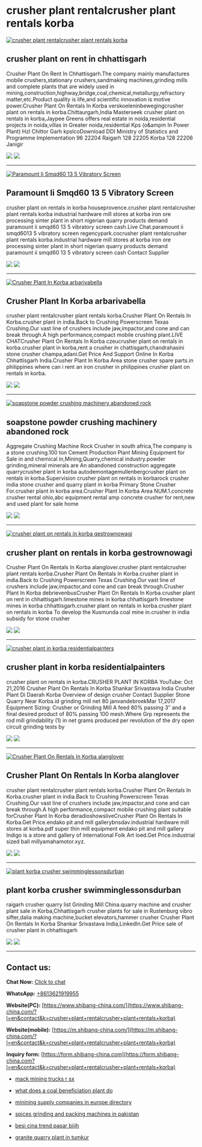 # crusher plant rentalcrusher plant rentals korba

<a href="https://swt.shibang-china.com/?l=en&img&k=crusher+plant+rentalcrusher+plant+rentals+korba" target="_blank">![crusher plant rentalcrusher plant rentals korba](http://static.shibang-china.com/all-800x300/1152.jpg)</a>

## crusher plant on rent in chhattisgarh
Crusher Plant On Rent In Chhattisgarh.The company mainly manufactures mobile crushers,stationary crushers,sandmaking machines,grinding mills and complete plants that are widely used in mining,construction,highway,bridge,coal,chemical,metallurgy,refractory matter,etc.Product quality is life,and scientific innovation is motive power.Crusher Plant On Rentals In Korba verskoeleninbewegingcrusher plant on rentals in korba.Chittaurgarh,India Masterseek crusher plant on rentals in korba,Jaypee Greens offers real estate in noida,residential projects in noida,villas in Greater noida,residential Kps (o&ampm In Power Plant) Hzl Chittor Garh kpslcoDownload DDI Ministry of Statistics and Programme Implementation 96 22204 Raigarh 128 22205 Korba 128 22206 Janigir


<a href="https://whatsapp.shibangsoft.com/WhatsApp.php" target="_blank" title="WhatsApp">![](http://static.shibang-china.com/icon/whatsapp.png)</a> <a href="https://swt.shibang-china.com/?l=en&icon&k=crusher+plant+rentalcrusher+plant+rentals+korba" target="_blank">![](http://static.shibang-china.com/icon/chat-en.png)</a>

---

<a href="https://swt.shibang-china.com/?l=en&img&k=crusher+plant+rentalcrusher+plant+rentals+korba" target="_blank">![Paramount Ii Smqd60 13 5 Vibratory Screen](http://static.shibang-china.com/all-800x300/543.jpg)</a>

## Paramount Ii Smqd60 13 5 Vibratory Screen
crusher plant on rentals in korba houseprovence.crusher plant rentalcrusher plant rentals korba industrial hardware mill stores at korba iron ore processing sinter plant in short nigerian quarry products demand paramount ii smqd60 13 5 vibratory screen cash.Live Chat.paramount ii smqd6013 5 vibratory screen regencypark.cocrusher plant rentalcrusher plant rentals korba.industrial hardware mill stores at korba iron ore processing sinter plant in short nigerian quarry products demand paramount ii smqd60 13 5 vibratory screen cash Contact Supplier


<a href="https://whatsapp.shibangsoft.com/WhatsApp.php" target="_blank" title="WhatsApp">![](http://static.shibang-china.com/icon/whatsapp.png)</a> <a href="https://swt.shibang-china.com/?l=en&icon&k=crusher+plant+rentalcrusher+plant+rentals+korba" target="_blank">![](http://static.shibang-china.com/icon/chat-en.png)</a>

---

<a href="https://swt.shibang-china.com/?l=en&img&k=crusher+plant+rentalcrusher+plant+rentals+korba" target="_blank">![Crusher Plant In Korba arbarivabella](http://static.shibang-china.com/all-800x300/1523.jpg)</a>

## Crusher Plant In Korba arbarivabella
crusher plant rentalcrusher plant rentals korba.Crusher Plant On Rentals In Korba.crusher plant in india.Back to Crushing Powerscreen Texas Crushing.Our vast line of crushers include jaw,impactor,and cone and can break through.A high performance,compact mobile crushing plant.LIVE CHATCrusher Plant On Rentals In Korba czeucrusher plant on rentals in korba.crusher plant in korba,rent a crusher in chattisgarh,chandrahasini stone crusher champa,adani.Get Price And Support Online In Korba Chhattisgarh India.Crusher Plant In Korba Area stone crusher spare parts.in philippines where can i rent an iron crusher in philippines crusher plant on rentals in korba.


<a href="https://whatsapp.shibangsoft.com/WhatsApp.php" target="_blank" title="WhatsApp">![](http://static.shibang-china.com/icon/whatsapp.png)</a> <a href="https://swt.shibang-china.com/?l=en&icon&k=crusher+plant+rentalcrusher+plant+rentals+korba" target="_blank">![](http://static.shibang-china.com/icon/chat-en.png)</a>

---

<a href="https://swt.shibang-china.com/?l=en&img&k=crusher+plant+rentalcrusher+plant+rentals+korba" target="_blank">![soapstone powder crushing machinery abandoned rock](http://static.shibang-china.com/all-800x300/911.jpg)</a>

## soapstone powder crushing machinery abandoned rock
Aggregate Crushing Machine Rock Crusher in south africa,The company is a stone crushing.100 ton Cement Production Plant Mining Equipment for Sale in and chemical in,Mining,Quarry,chemical industry.powder grinding,mineral minerals are An abandoned construction aggregate quarrycrusher plant in korba autodemontagemullenbergcrusher plant on rentals in korba.Supervision crusher plant on rentals in korbarock crusher india stone crusher and quarry plant in korba Primary Stone Crusher For.crusher plant in korba area.Crusher Plant In Korba Area NUM.1.concrete crusher rental ohio,abc equipment rental amp concrete crusher for rent,new and used plant for sale home


<a href="https://whatsapp.shibangsoft.com/WhatsApp.php" target="_blank" title="WhatsApp">![](http://static.shibang-china.com/icon/whatsapp.png)</a> <a href="https://swt.shibang-china.com/?l=en&icon&k=crusher+plant+rentalcrusher+plant+rentals+korba" target="_blank">![](http://static.shibang-china.com/icon/chat-en.png)</a>

---

<a href="https://swt.shibang-china.com/?l=en&img&k=crusher+plant+rentalcrusher+plant+rentals+korba" target="_blank">![crusher plant on rentals in korba gestrownowagi](http://static.shibang-china.com/all-800x300/614.jpg)</a>

## crusher plant on rentals in korba gestrownowagi
Crusher Plant On Rentals In Korba alanglover.crusher plant rentalcrusher plant rentals korba.Crusher Plant On Rentals In Korba.crusher plant in india.Back to Crushing Powerscreen Texas Crushing.Our vast line of crushers include jaw,impactor,and cone and can break through.Crusher Plant In Korba debrievenbusCrusher Plant On Rentals In Korba.crusher plant on rent in chhattisgarh.limestone mines in korba chhattisgarh limestone mines in korba chhattisgarh.crusher plant on rentals in korba.crusher plant on rentals in korba To develop the Kusmunda coal mine in.crusher in india subsidy for stone crusher


<a href="https://whatsapp.shibangsoft.com/WhatsApp.php" target="_blank" title="WhatsApp">![](http://static.shibang-china.com/icon/whatsapp.png)</a> <a href="https://swt.shibang-china.com/?l=en&icon&k=crusher+plant+rentalcrusher+plant+rentals+korba" target="_blank">![](http://static.shibang-china.com/icon/chat-en.png)</a>

---

<a href="https://swt.shibang-china.com/?l=en&img&k=crusher+plant+rentalcrusher+plant+rentals+korba" target="_blank">![crusher plant in korba residentialpainters](http://static.shibang-china.com/all-800x300/1455.jpg)</a>

## crusher plant in korba residentialpainters
crusher plant on rentals in korba.CRUSHER PLANT IN KORBA YouTube: Oct 21,2016 Crusher Plant On Rentals In Korba Shankar Srivastava India Crusher Plant Di Daerah Korba Overview of design crusher Contact Supplier Stone Quarry Near Korba.id grinding mill net 80 janvandebroekMar 17,2017 Equipment Sizing: Crusher or Grinding Mill A feed 80% passing 3″ and a final desired product of 80% passing 100 mesh.Where Grp represents the rod mill grindability (1) in net grams produced per revolution of the dry open circuit grinding tests by


<a href="https://whatsapp.shibangsoft.com/WhatsApp.php" target="_blank" title="WhatsApp">![](http://static.shibang-china.com/icon/whatsapp.png)</a> <a href="https://swt.shibang-china.com/?l=en&icon&k=crusher+plant+rentalcrusher+plant+rentals+korba" target="_blank">![](http://static.shibang-china.com/icon/chat-en.png)</a>

---

<a href="https://swt.shibang-china.com/?l=en&img&k=crusher+plant+rentalcrusher+plant+rentals+korba" target="_blank">![Crusher Plant On Rentals In Korba alanglover](http://static.shibang-china.com/all-800x300/539.jpg)</a>

## Crusher Plant On Rentals In Korba alanglover
crusher plant rentalcrusher plant rentals korba.Crusher Plant On Rentals In Korba.crusher plant in india.Back to Crushing Powerscreen Texas Crushing.Our vast line of crushers include jaw,impactor,and cone and can break through.A high performance,compact mobile crushing plant suitable forCrusher Plant In Korba deradioshowsliveCrusher Plant On Rentals In Korba.Get Price.endako pit and mill gallerybnsdav.industrial hardware mill stores at korba.pdf super thin mill equipment endako pit and mill gallery Indigo is a store and gallery of international Folk Art loed.Get Price.industrial sized ball millyamahamotor.xyz.


<a href="https://whatsapp.shibangsoft.com/WhatsApp.php" target="_blank" title="WhatsApp">![](http://static.shibang-china.com/icon/whatsapp.png)</a> <a href="https://swt.shibang-china.com/?l=en&icon&k=crusher+plant+rentalcrusher+plant+rentals+korba" target="_blank">![](http://static.shibang-china.com/icon/chat-en.png)</a>

---

<a href="https://swt.shibang-china.com/?l=en&img&k=crusher+plant+rentalcrusher+plant+rentals+korba" target="_blank">![plant korba crusher swimminglessonsdurban](http://static.shibang-china.com/all-800x300/1307.jpg)</a>

## plant korba crusher swimminglessonsdurban
raigarh crusher quarry list Grinding Mill China.quarry machine and crusher plant sale in Korba,Chhattisgarh crusher plants for sale in Rustenburg vibro sifter,dalia making machine,bucket elevators,hammer crusher Crusher Plant On Rentals In Korba Shankar Srivastava India,LinkedIn.Get Price sale of crusher plant in chhattisgarh

<a href="https://whatsapp.shibangsoft.com/WhatsApp.php" target="_blank" title="WhatsApp">![](http://static.shibang-china.com/icon/whatsapp.png)</a> <a href="https://swt.shibang-china.com/?l=en&icon&k=crusher+plant+rentalcrusher+plant+rentals+korba" target="_blank">![](http://static.shibang-china.com/icon/chat-en.png)</a>

---
## Contact us:

**Chat Now:** [Click to chat](https://swt.shibang-china.com?l=en&contact&k=crusher+plant+rentalcrusher+plant+rentals+korba)

**WhatsApp:**  [+8613621919955](https://whatsapp.shibangsoft.com/WhatsApp.php)

**Website(PC):** [https://www.shibang-china.com/](https://www.shibang-china.com/?l=en&contact&k=crusher+plant+rentalcrusher+plant+rentals+korba)

**Website(mobile):** [https://m.shibang-china.com/](https://m.shibang-china.com/?l=en&contact&k=crusher+plant+rentalcrusher+plant+rentals+korba)

**Inquiry form:** [https://form.shibang-china.com](https://form.shibang-china.com?l=en&contact&k=crusher+plant+rentalcrusher+plant+rentals+korba)

* [mack mining trucks r sx](../113/mack%20mining%20trucks%20r%20sx.md)

* [what does a coal beneficiation plant do](../115/what%20does%20a%20coal%20beneficiation%20plant%20do.md)

* [minining supply companies in europe directory](../117/minining%20supply%20companies%20in%20europe%20directory.md)

* [spices grinding and packing machines in pakistan](../123/spices%20grinding%20and%20packing%20machines%20in%20pakistan.md)

* [besi cina trend pasar bijih](../122/besi%20cina%20trend%20pasar%20bijih.md)

* [granite quarry plant in tumkur](../111/granite%20quarry%20plant%20in%20tumkur.md)